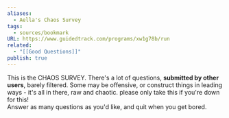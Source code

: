 ```yaml
---
aliases:
  - Aella's Chaos Survey
tags:
  - sources/bookmark
URL: https://www.guidedtrack.com/programs/xw1g78b/run
related:
  - "[[Good Questions]]"
publish: true
---
```


This is the CHAOS SURVEY. There's a lot of questions, **submitted by other users**, barely filtered. Some may be offensive, or construct things in leading ways - it's all in there, raw and chaotic. please only take this if you're down for this!  
Answer as many questions as you'd like, and quit when you get bored.